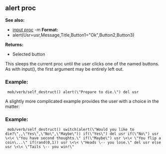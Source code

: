 ## alert proc
**See also:**
*   [input proc](/ref/proc/input.md) -m<!-- -->
**Format:**
*   alert(Usr=usr,Message,Title,Button1=\"Ok\",Button2,Button3)
<!-- -->
**Returns:**
*   Selected button


This sleeps the current proc until the user clicks one of the
named buttons. As with input(), the first argument may be entirely left
out.
### Example:

```
 mob/verb/self_destruct() alert(\"Prepare to die.\") del usr

```
 

A slightly more complicated example provides the
user with a choice in the matter:
### Example:

```
 mob/verb/self_destruct() switch(alert(\"Would you like to
die?\",,\"Yes\",\"No\",\"Maybe\")) if(\"Yes\") del usr if(\"No\") usr
\<\< \"You have second thoughts.\" if(\"Maybe\") usr \<\< \"You flip a
coin\...\" if(rand(0,1)) usr \<\< \"Heads \-- you lose.\" del usr else
usr \<\< \"Tails \-- you win!\" 
```
